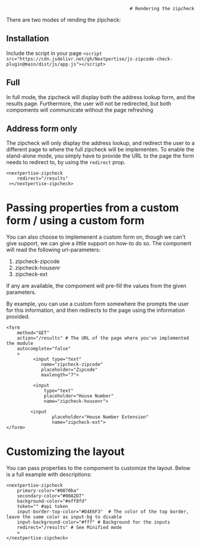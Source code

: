                                                   # Rendering the zipcheck 
There are two modes of rending the zipcheck:

## Installation
Include the script in your page
`<script src="https://cdn.jsdelivr.net/gh/Nextpertise/js-zipcode-check-plugin@main/dist/js/app.js"></script>`

## Full
In full mode, the zipcheck will display both the address lookup form, and the results page. Furthermore, the user will not be redirected, but both compoments will communicate without the page refreshing


## Address form only
The zipcheck will only display the address lookup, and redirect the user to a different page to where the full zipcheck will be implementen. To enable the stand-alone mode, you simply have to provide the URL to the page the form needs to redirect to, by using the `redirect` prop.

```
<nextpertise-zipcheck 
    redirect="/results"
 ></nextpertise-zipcheck>
```


# Passing properties from a custom form / using a custom form
You can also choose to implemenent a custom form on, though we can't give support, we can give a little support on how-to do so.
The component will read the following url-parameters:
1) zipcheck-zipcode
2) zipcheck-housenr
3) zipcheck-ext

If any are available, the compoment will pre-fill the values from the given parameters.

By example, you can use a custom form somewhere the prompts the user for this information, and then redirects to the page using the information provided.

```
<form 
    method="GET"
    action="/results" # The URL of the page where you've implemented the module
    autocomplete="false"
    >
          <input type="text"
             name="zipcheck-zipcode"
             placeholder="Zipcode"
             maxlength="7">
             
          <input 
              type="text"
              placeholder="House Number"
              name="zipcheck-housenr">
              
         <input
                 placeholder="House Number Extension"
                 name="zipcheck-ext">
</form>
```

# Customizing the layout
You can pass properties to the compoment to customize the layout. Below is a full example with descriptions:

```
<nextpertise-zipcheck 
    primary-color="#0070ba" 
    secondary-color="#00A2D7" 
    background-color="#eff8fd" 
    token="" #api token
    input-border-top-color="#D4E6F3"  # The color of the top border, leave the same color as input-bg to disable
    input-background-color="#fff" # Background for the inputs
    redirect="/results" # See Minified mode 
    >
</nextpertise-zipcheck>
```
